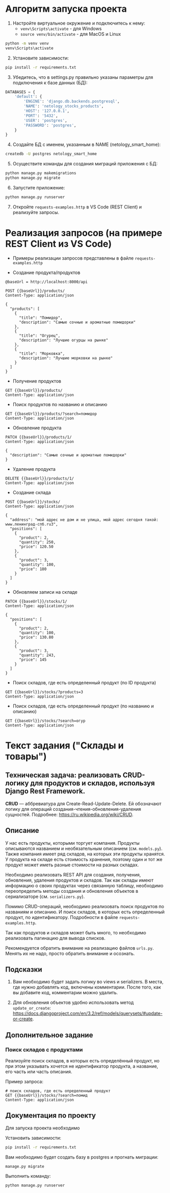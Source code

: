 # Алгоритм запуска проекта

1. Настройте виртуальное окружение и подключитесь к нему:
   - ``venv\Scripts\activate`` - для Windows
   - ``source venv/bin/activate`` - для MacOS и Linux
```bash
python -m venv venv
venv\Scripts\activate
```

2. Установите зависимости:
```bash
pip install -r requirements.txt
```

3. Убедитесь, что в settings.py правильно указаны параметры для подключения к базе данных (БД):
```python
DATABASES = {
    'default': {
        'ENGINE': 'django.db.backends.postgresql',
        'NAME': 'netology_stocks_products',
        'HOST': '127.0.0.1',
        'PORT': '5432',
        'USER': 'postgres',
        'PASSWORD': 'postgres',
    }
}
```

4. Создайте БД с именем, указанным в NAME (netology_smart_home):
```bash
createdb -U postgres netology_smart_home
```

5. Осуществите команды для создания миграций приложения с БД:
```bash
python manage.py makemigrations
python manage.py migrate
```
6. Запустите приложение:
```bash
python manage.py runserver
```

7. Откройте ``requests-examples.http`` в VS Code (REST Client) и реализуйте запросы.

# Реализация запросов (на примере REST Client из VS Code)

- Примеры реализации запросов представлены в файле ``requests-examples.http``

- Создание продукта/продуктов
```http
@baseUrl = http://localhost:8000/api

POST {{baseUrl}}/products/
Content-Type: application/json

{
  "products": [
    {
      "title": "Помидор",
      "description": "Самые сочные и ароматные помидорки"	
    },
    {
      "title": "Огурец",
      "description": "Лучшие огурцы на рынке"
    },
    {
      "title": "Морковка",
      "description": "Лучшие морковки на рынке"
    }
  ]
}
```

- Получение продуктов
```http
GET {{baseUrl}}/products/
Content-Type: application/json
```

- Поиск продуктов по названию и описанию
```http
GET {{baseUrl}}/products/?search=помидор
Content-Type: application/json
```

- Обновление продукта
```http
PATCH {{baseUrl}}/products/1/
Content-Type: application/json

{
  "description": "Самые сочные и ароматные помидорки"
}
```

- Удаление продукта
```http
DELETE {{baseUrl}}/products/1/
Content-Type: application/json
```

- Создание склада
```http
POST {{baseUrl}}/stocks/
Content-Type: application/json

{
  "address": "мой адрес не дом и не улица, мой адрес сегодня такой: www.ленинград-спб.ru3",
  "positions": [
    {
      "product": 2,
      "quantity": 250,
      "price": 120.50
    },
    {
      "product": 3,
      "quantity": 100,
      "price": 180
    }
  ]
}
```

- Обновляем записи на складе
```http
PATCH {{baseUrl}}/stocks/1/
Content-Type: application/json

{
  "positions": [
    {
      "product": 2,
      "quantity": 100,
      "price": 130.80
    },
    {
      "product": 3,
      "quantity": 243,
      "price": 145
    }
  ]
}
```

- Поиск складов, где есть определенный продукт (по ID продукта)
```http
GET {{baseUrl}}/stocks/?products=3
Content-Type: application/json
```

- Поиск складов, где есть определенный продукт (по названию и описанию)
```http
GET {{baseUrl}}/stocks/?search=огур
Content-Type: application/json
```

# Текст задания ("Склады и товары")

## Техническая задача: реализовать CRUD-логику для продуктов и складов, используя Django Rest Framework.

**CRUD** — аббревиатура для Create-Read-Update-Delete. Ей обозначают логику для операций создания-чтения-обновления-удаления сущностей. Подробнее: https://ru.wikipedia.org/wiki/CRUD.

## Описание

У нас есть продукты, которыми торгует компания. Продукты описываются названием и необязательным описанием (см. `models.py`). Также компания имеет ряд складов, на которых эти продукты хранятся. У продукта на складе есть стоимость хранения, поэтому один и тот же продукт может иметь разные стоимости на разных складах.

Необходимо реализовать REST API для создания, получения, обновления, удаления продуктов и складов. Так как склады имеют информацию о своих продуктах через связанную таблицу, необходимо переопределить методы создания и обновления объектов в сериализаторе (см. `serializers.py`).

Помимо CRUD-операций, необходимо реализовать поиск продуктов по названиям и описанию. И поиск складов, в которых есть определенный продукт, по идентификатору. Подробности в файле `requests-examples.http`.

Так как продуктов и складов может быть много, то необходимо реализовать пагинацию для вывода списков.

Рекомендуется обратить внимание на реализацию файлов `urls.py`. Менять их не надо, просто обратить внимание и осознать.

## Подсказки

1. Вам необходимо будет задать логику во views и serializers. В места, где нужно добавлять код, включены комментарии. После того, как вы добавите код, комментарии можно удалить.

2. Для обновления объектов удобно использовать метод `update_or_create`: https://docs.djangoproject.com/en/3.2/ref/models/querysets/#update-or-create.

## Дополнительное задание

### Поиск складов с продуктами

Реализуйте поиск складов, в которых есть определённый продукт, но при этом указывать хочется не идентификатор продукта, а название, его часть или часть описания.

Пример запроса:

```
# поиск складов, где есть определенный продукт
GET {{baseUrl}}/stocks/?search=помид
Content-Type: application/json
```

## Документация по проекту

Для запуска проекта необходимо

Установить зависимости:

```bash
pip install -r requirements.txt
```

Вам необходимо будет создать базу в postgres и прогнать миграции:

```base
manage.py migrate
```

Выполнить команду:

```bash
python manage.py runserver
```
